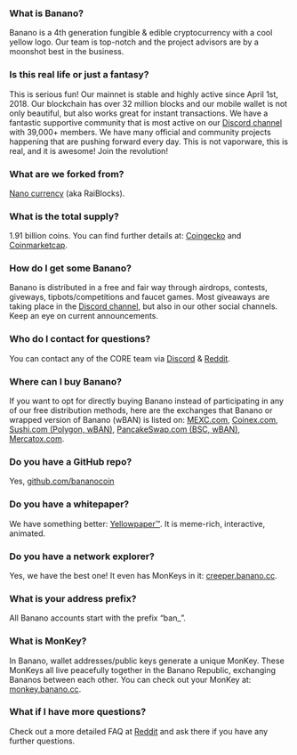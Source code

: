 <!--
  To add more frequently asked questions to be displayed on the website, add them in the following form:
  1- The title for frequently asked question starts with three hastag symbols -> ### Example Title
  2- The description is the following line after the title without any symbols -> This is an example description.
-->

### What is Banano?

Banano is a 4th generation fungible & edible cryptocurrency with a cool yellow logo. Our team is top-notch and the project advisors are by a moonshot best in the business.

### Is this real life or just a fantasy?

This is serious fun! Our mainnet is stable and highly active since April 1st, 2018. Our blockchain has over 32 million blocks and our mobile wallet is not only beautiful, but also works great for instant transactions. We have a fantastic supportive community that is most active on our [Discord channel](https://chat.banano.cc) with 39,000+ members. We have many official and community projects happening that are pushing forward every day. This is not vaporware, this is real, and it is awesome! Join the revolution!

### What are we forked from?

[Nano currency](https://nano.org) (aka RaiBlocks).

### What is the total supply?

1.91 billion coins. You can find further details at: [Coingecko](https://www.coingecko.com/en/coins/banano) and [Coinmarketcap](https://coinmarketcap.com/currencies/banano/).

### How do I get some Banano?

Banano is distributed in a free and fair way through airdrops, contests, giveways, tipbots/competitions and faucet games. Most giveaways are taking place in the [Discord channel](https://chat.banano.cc), but also in our other social channels. Keep an eye on current announcements.

### Who do I contact for questions?

You can contact any of the CORE team via [Discord](https://chat.banano.cc) & [Reddit](https://reddit.com/r/banano).

### Where can I buy Banano?

If you want to opt for directly buying Banano instead of participating in any of our free distribution methods, here are the exchanges that Banano or wrapped version of Banano (wBAN) is listed on: [MEXC.com](https://www.mexc.com/), [Coinex.com](https://coinex.com), [Sushi.com (Polygon, wBAN)](https://sushi.com), [PancakeSwap.com (BSC, wBAN)](https://pancakeswap.finance/swap), [Mercatox.com](https://mercatox.com).

### Do you have a GitHub repo?

Yes, [github.com/bananocoin](https://github.com/bananocoin)

### Do you have a whitepaper?

We have something better: [Yellowpaper™](https://banano.cc/yellowpaper). It is meme-rich, interactive, animated.

### Do you have a network explorer?

Yes, we have the best one! It even has MonKeys in it: [creeper.banano.cc](https://creeper.banano.cc).

### What is your address prefix?

All Banano accounts start with the prefix “ban\_”.

### What is MonKey?

In Banano, wallet addresses/public keys generate a unique MonKey. These MonKeys all live peacefully together in the Banano Republic, exchanging Bananos between each other. You can check out your MonKey at: [monkey.banano.cc](https://monkey.banano.cc).

### What if I have more questions?

Check out a more detailed FAQ at [Reddit](https://www.reddit.com/r/banano/comments/11m3u52/new_to_banano_get_started_here_dont_let_your/) and ask there if you have any further questions.
